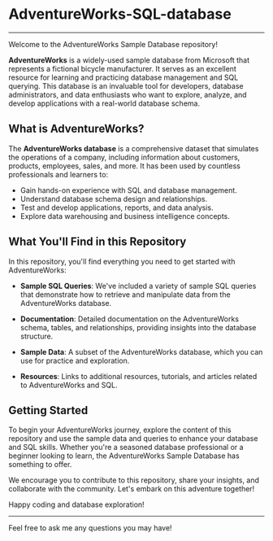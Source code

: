 # AdventureWorks-SQL-database
---

Welcome to the AdventureWorks Sample Database repository! 

**AdventureWorks** is a widely-used sample database from Microsoft that represents a fictional bicycle manufacturer. It serves as an excellent resource for learning and practicing database management and SQL querying. This database is an invaluable tool for developers, database administrators, and data enthusiasts who want to explore, analyze, and develop applications with a real-world database schema.

## What is AdventureWorks?

The **AdventureWorks database** is a comprehensive dataset that simulates the operations of a company, including information about customers, products, employees, sales, and more. It has been used by countless professionals and learners to:

- Gain hands-on experience with SQL and database management.
- Understand database schema design and relationships.
- Test and develop applications, reports, and data analysis.
- Explore data warehousing and business intelligence concepts.

## What You'll Find in this Repository

In this repository, you'll find everything you need to get started with AdventureWorks:

- **Sample SQL Queries**: We've included a variety of sample SQL queries that demonstrate how to retrieve and manipulate data from the AdventureWorks database.

- **Documentation**: Detailed documentation on the AdventureWorks schema, tables, and relationships, providing insights into the database structure.

- **Sample Data**: A subset of the AdventureWorks database, which you can use for practice and exploration.

- **Resources**: Links to additional resources, tutorials, and articles related to AdventureWorks and SQL.

## Getting Started

To begin your AdventureWorks journey, explore the content of this repository and use the sample data and queries to enhance your database and SQL skills. Whether you're a seasoned database professional or a beginner looking to learn, the AdventureWorks Sample Database has something to offer.

We encourage you to contribute to this repository, share your insights, and collaborate with the community. Let's embark on this adventure together!

Happy coding and database exploration!

---

Feel free to ask me any questions you may have!
